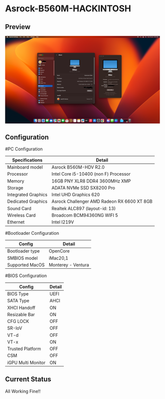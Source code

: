# Asrock-B560M-HACKINTOSH

## Preview

<img src=https://github.com/Anemonastrum/Asrock-B560M-HACKINTOSH/blob/main/Screenshoot1.png width="auto" height="auto"/>

## Configuration

#PC Configuration

| Specifications | Detail                                                  |
| ------------------- | ------------------------------------------- |
| Mainboard model | Asrock B560M-HDV R2.0 |
| Processor | Intel Core i5-10400 (non F) Processor |
| Memory | 16GB PNY XLR8 DDR4 3600MHz XMP |
| Storage | ADATA NVMe SSD SX8200 Pro |
| Integrated Graphics | Intel UHD Graphics 620 |
| Dedicated Graphics | Asrock Challenger AMD Radeon RX 6600 XT 8GB |
| Sound Card | Realtek ALC897 (layout-id: 13) |
| Wireless Card | Broadcom BCM94360NG WIFI 5 |
| Ethernet | Intel I219V |

#Bootloader Configuration

| Config | Detail                                                  |
| ------------------- | ------------------------------------------- |
| Bootloader type | OpenCore |
| SMBIOS model | iMac20,1 |
| Supported MacOS | Monterey - Ventura |

#BIOS Configuration

| Config | Detail                                                  |
| ------------------- | ------------------------------------------- |
| BIOS Type | UEFI |
| SATA Type | AHCI |
| XHCI Handoff | ON |
| Resizable Bar | ON |
| CFG LOCK | OFF |
| SR-IoV | OFF 
| VT-d | OFF |
| VT-x| ON |
| Trusted Platform | OFF |
| CSM | OFF |
| iGPU Multi Monitor | ON |


## Current Status

All Working Fine!!

